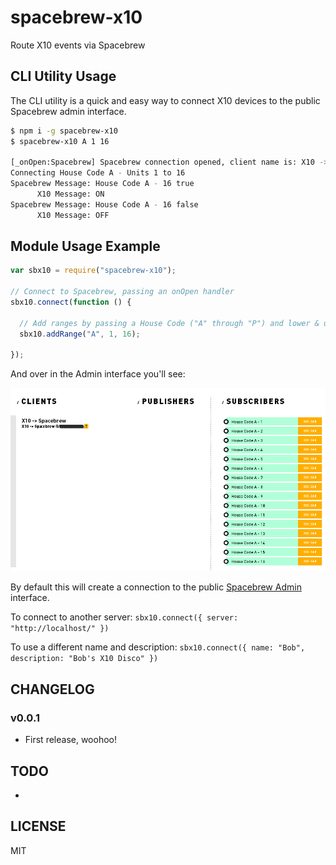 # spacebrew-x10 ##############################################################

Route X10 events via Spacebrew

## CLI Utility Usage

The CLI utility is a quick and easy way to connect X10 devices to the public Spacebrew admin interface.

```sh
$ npm i -g spacebrew-x10
$ spacebrew-x10 A 1 16

[_onOpen:Spacebrew] Spacebrew connection opened, client name is: X10 -> Spacebrew
Connecting House Code A - Units 1 to 16
Spacebrew Message: House Code A - 16 true
      X10 Message: ON
Spacebrew Message: House Code A - 16 false
      X10 Message: OFF
```

## Module Usage Example ###################################################################

```js
var sbx10 = require("spacebrew-x10");

// Connect to Spacebrew, passing an onOpen handler
sbx10.connect(function () {

  // Add ranges by passing a House Code ("A" through "P") and lower & upper Unit Code bounds
  sbx10.addRange("A", 1, 16);

});
```

And over in the Admin interface you'll see:

![Screenshot of Spacebrew Admin running example code](https://github.com/randallagordon/spacebrew-x10/raw/master/img/readme-example.png "Screenshot of Spacebrew Admin running example code")

By default this will create a connection to the public [Spacebrew
Admin](http://spacebrew.github.io/spacebrew/admin/admin.html?server=sandbox.spacebrew.cc)
interface.

To connect to another server: `sbx10.connect({ server: "http://localhost/" })`

To use a different name and description: `sbx10.connect({ name: "Bob", description: "Bob's X10 Disco" })`

## CHANGELOG ######################################################################

### v0.0.1

 * First release, woohoo!

## TODO ######################################################################

 * 

## LICENSE ####################################################################

MIT
